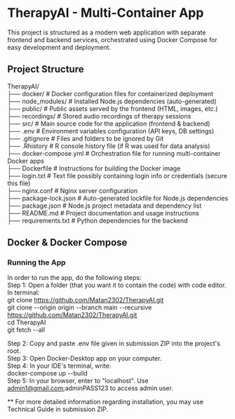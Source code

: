 # TherapyAI - Multi-Container App

This project is structured as a modern web application with separate frontend and backend services, orchestrated using Docker Compose for easy development and deployment.

## Project Structure

TherapyAI/
<br>
├── docker/                  # Docker configuration files for containerized deployment <br>
├── node_modules/            # Installed Node.js dependencies (auto-generated) <br>
├── public/                  # Public assets served by the frontend (HTML, images, etc.) <br>
├── recordings/              # Stored audio recordings of therapy sessions <br>
├── src/                     # Main source code for the application (frontend & backend)<br>
├── .env                     # Environment variables configuration (API keys, DB settings) <br>
├── .gitignore               # Files and folders to be ignored by Git <br>
├── .Rhistory                # R console history file (if R was used for data analysis) <br>
├── docker-compose.yml       # Orchestration file for running multi-container Docker apps <br>
├── Dockerfile               # Instructions for building the Docker image <br>
├── login.txt                 # Text file possibly containing login info or credentials (secure this file) <br>
├── nginx.conf               # Nginx server configuration <br>
├── package-lock.json        # Auto-generated lockfile for Node.js dependencies <br>
├── package.json             # Node.js project metadata and dependency list <br>
├── README.md                # Project documentation and usage instructions <br>
├── requirements.txt         # Python dependencies for the backend <br>


## Docker & Docker Compose

### Running the App

In order to run the app, do the following steps:<br>
Step 1: Open a folder (that you want it to contain the code) with code editor. In terminal:<br>
git clone https://github.com/Matan2302/TherapyAI.git<br>
git clone --origin origin --branch main --recursive https://github.com/Matan2302/TherapyAI.git <br>
cd TherapyAI<br>
git fetch --all<br>

Step 2: Copy and paste .env file given in submission ZIP into the project's root.<br>
Step 3: Open Docker-Desktop app on your computer.<br>
Step 4: In your IDE's terminal, write:<br>
docker-compose up --build<br>
Step 5: In your browser, enter to "localhost". Use admin1@gmail.com;adminPASS123 to access admin user.<br>

** For more detailed information regarding installation, you may use Technical Guide in submission ZIP.